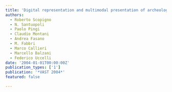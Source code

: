 ```yaml
---
title: 'Digital representation and multimodal presentation of archeological graffiti at Pompei'
authors:
  - Roberto Scopigno
  - N. Santuopoli
  - Paolo Pingi
  - Claudio Montani
  - Andrea Fasano
  - M. Fabbri
  - Marco Callieri
  - Marcello Balzani
  - Federico Uccelli
date: '2004-01-01T00:00:00Z'
publication_types: ['1']
publication: '*VAST 2004*'
featured: false

---
```

